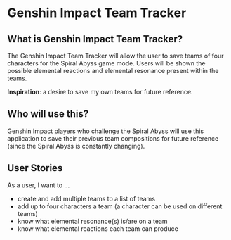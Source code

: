 # Genshin Impact Team Tracker

## What is Genshin Impact Team Tracker?

<p>The Genshin Impact Team Tracker will allow the user to save teams of four characters for the
Spiral Abyss game mode. Users will be shown the possible elemental reactions and elemental resonance present within the 
teams. 

**Inspiration**: a desire to save my own teams for future reference.</p> 

## Who will use this?

<p>Genshin Impact players who challenge the Spiral Abyss will use this application to save their previous team 
compositions for future reference (since the Spiral Abyss is constantly changing).</p>

## User Stories

As a user, I want to ...
- create and add multiple teams to a list of teams
- add up to four characters a team (a character can be used on different teams)
- know what elemental resonance(s) is/are on a team
- know what elemental reactions each team can produce
